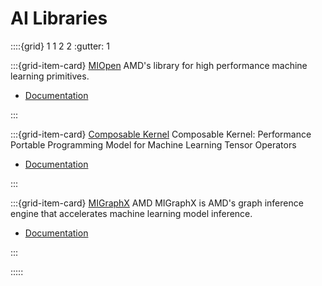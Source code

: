 # AI Libraries

::::{grid} 1 1 2 2
:gutter: 1

:::{grid-item-card} [MIOpen](https://rocmdocs.amd.com/projects/MIOpen/en/latest/)
AMD's library for high performance machine learning primitives.

- [Documentation](https://rocmdocs.amd.com/projects/MIOpen/en/latest/)

:::

:::{grid-item-card} [Composable Kernel](https://rocmdocs.amd.com/projects/composable_kernel/en/latest/)
Composable Kernel: Performance Portable Programming Model for Machine Learning Tensor Operators

- [Documentation](https://rocmdocs.amd.com/projects/composable_kernel/en/latest/)

:::

:::{grid-item-card} [MIGraphX](https://rocmdocs.amd.com/projects/MIGraphX/en/latest/)
AMD MIGraphX is AMD's graph inference engine that accelerates machine learning model inference.

- [Documentation](https://rocmdocs.amd.com/projects/MIGraphX/en/latest/)

:::

:::::
